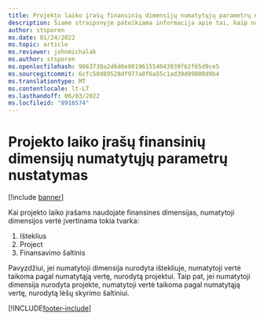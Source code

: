 ```yaml
---
title: Projekto laiko įrašų finansinių dimensijų numatytųjų parametrų nustatymas
description: Šiame straipsnyje pateikiama informacija apie tai, kaip numatytosios finansinės dimensijos taikomos laiko įrašams.
author: stsporen
ms.date: 01/24/2022
ms.topic: article
ms.reviewer: johnmichalak
ms.author: stsporen
ms.openlocfilehash: 9863738a2d6d0e001961554043939f62f65d9ce5
ms.sourcegitcommit: 6cfc50d89528df977a8f6a55c1ad39d99800d9b4
ms.translationtype: MT
ms.contentlocale: lt-LT
ms.lasthandoff: 06/03/2022
ms.locfileid: "8916574"
---
```

# <a name="defaulting-financial-dimensions-for-project-time-entries"></a>Projekto laiko įrašų finansinių dimensijų numatytųjų parametrų nustatymas

[!include [banner](../includes/banner.md)]

Kai projekto laiko įrašams naudojate finansines dimensijas, numatytoji dimensijos vertė įvertinama tokia tvarka:

1. Išteklius
2. Project
3. Finansavimo šaltinis

Pavyzdžiui, jei numatytoji dimensija nurodyta ištekliuje, numatytoji vertė taikoma pagal numatytąją vertę, nurodytą projektui. Taip pat, jei numatytoji dimensija nurodyta projekte, numatytoji vertė taikoma pagal numatytąją vertę, nurodytą lėšų skyrimo šaltiniui.

[!INCLUDE[footer-include](../includes/footer-banner.md)]
